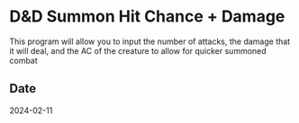 # D&D Summon Hit Chance + Damage
This program will allow you to input the number of attacks, the damage that it will deal, and the AC of the creature to allow for quicker summoned combat

## Date
2024-02-11